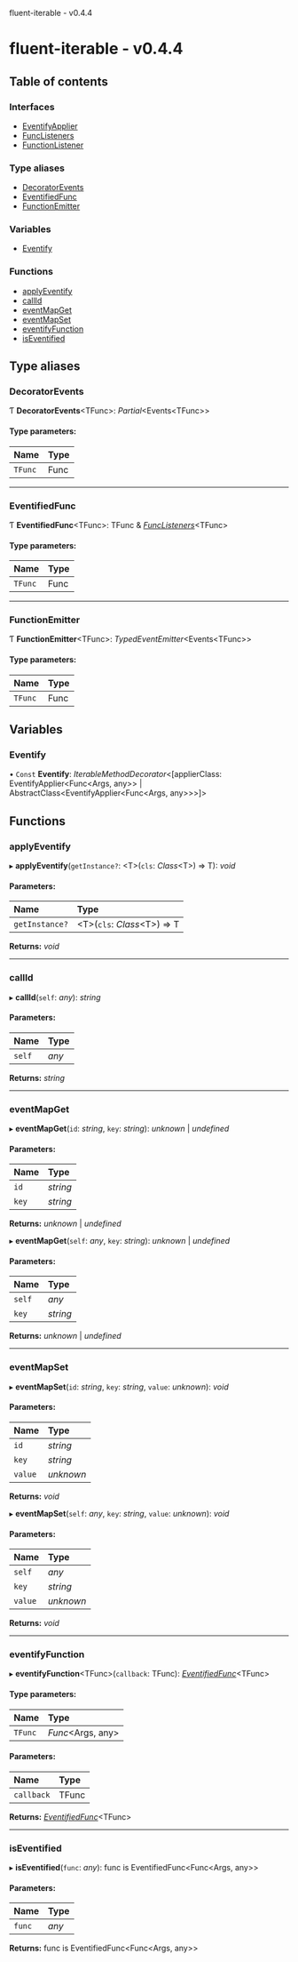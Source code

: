 fluent-iterable - v0.4.4

# fluent-iterable - v0.4.4

## Table of contents

### Interfaces

- [EventifyApplier](interfaces/eventifyapplier.md)
- [FuncListeners](interfaces/funclisteners.md)
- [FunctionListener](interfaces/functionlistener.md)

### Type aliases

- [DecoratorEvents](README.md#decoratorevents)
- [EventifiedFunc](README.md#eventifiedfunc)
- [FunctionEmitter](README.md#functionemitter)

### Variables

- [Eventify](README.md#eventify)

### Functions

- [applyEventify](README.md#applyeventify)
- [callId](README.md#callid)
- [eventMapGet](README.md#eventmapget)
- [eventMapSet](README.md#eventmapset)
- [eventifyFunction](README.md#eventifyfunction)
- [isEventified](README.md#iseventified)

## Type aliases

### DecoratorEvents

Ƭ **DecoratorEvents**<TFunc\>: *Partial*<Events<TFunc\>\>

#### Type parameters:

| Name | Type |
| :------ | :------ |
| `TFunc` | Func |

___

### EventifiedFunc

Ƭ **EventifiedFunc**<TFunc\>: TFunc & [*FuncListeners*](interfaces/funclisteners.md)<TFunc\>

#### Type parameters:

| Name | Type |
| :------ | :------ |
| `TFunc` | Func |

___

### FunctionEmitter

Ƭ **FunctionEmitter**<TFunc\>: *TypedEventEmitter*<Events<TFunc\>\>

#### Type parameters:

| Name | Type |
| :------ | :------ |
| `TFunc` | Func |

## Variables

### Eventify

• `Const` **Eventify**: *IterableMethodDecorator*<[applierClass: EventifyApplier<Func<Args, any\>\> \| AbstractClass<EventifyApplier<Func<Args, any\>\>\>]\>

## Functions

### applyEventify

▸ **applyEventify**(`getInstance?`: <T\>(`cls`: *Class*<T\>) => T): *void*

#### Parameters:

| Name | Type |
| :------ | :------ |
| `getInstance?` | <T\>(`cls`: *Class*<T\>) => T |

**Returns:** *void*

___

### callId

▸ **callId**(`self`: *any*): *string*

#### Parameters:

| Name | Type |
| :------ | :------ |
| `self` | *any* |

**Returns:** *string*

___

### eventMapGet

▸ **eventMapGet**(`id`: *string*, `key`: *string*): *unknown* \| *undefined*

#### Parameters:

| Name | Type |
| :------ | :------ |
| `id` | *string* |
| `key` | *string* |

**Returns:** *unknown* \| *undefined*

▸ **eventMapGet**(`self`: *any*, `key`: *string*): *unknown* \| *undefined*

#### Parameters:

| Name | Type |
| :------ | :------ |
| `self` | *any* |
| `key` | *string* |

**Returns:** *unknown* \| *undefined*

___

### eventMapSet

▸ **eventMapSet**(`id`: *string*, `key`: *string*, `value`: *unknown*): *void*

#### Parameters:

| Name | Type |
| :------ | :------ |
| `id` | *string* |
| `key` | *string* |
| `value` | *unknown* |

**Returns:** *void*

▸ **eventMapSet**(`self`: *any*, `key`: *string*, `value`: *unknown*): *void*

#### Parameters:

| Name | Type |
| :------ | :------ |
| `self` | *any* |
| `key` | *string* |
| `value` | *unknown* |

**Returns:** *void*

___

### eventifyFunction

▸ **eventifyFunction**<TFunc\>(`callback`: TFunc): [*EventifiedFunc*](README.md#eventifiedfunc)<TFunc\>

#### Type parameters:

| Name | Type |
| :------ | :------ |
| `TFunc` | *Func*<Args, any\> |

#### Parameters:

| Name | Type |
| :------ | :------ |
| `callback` | TFunc |

**Returns:** [*EventifiedFunc*](README.md#eventifiedfunc)<TFunc\>

___

### isEventified

▸ **isEventified**(`func`: *any*): func is EventifiedFunc<Func<Args, any\>\>

#### Parameters:

| Name | Type |
| :------ | :------ |
| `func` | *any* |

**Returns:** func is EventifiedFunc<Func<Args, any\>\>
